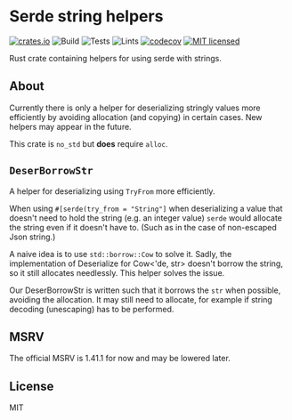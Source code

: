 # Serde string helpers
[![crates.io](https://meritbadge.herokuapp.com/serde_str_helpers)](https://crates.io/crates/serde_str_helpers)
![Build](https://github.com/rust-amplify/rust-amplify/workflows/Build/badge.svg)
![Tests](https://github.com/rust-amplify/rust-amplify/workflows/Tests/badge.svg)
![Lints](https://github.com/rust-amplify/rust-amplify/workflows/Lints/badge.svg)
[![codecov](https://codecov.io/gh/rust-amplify/rust-amplify/branch/master/graph/badge.svg)](https://codecov.io/gh/rust-amplify/rust-amplify)
[![MIT licensed](https://img.shields.io/badge/license-MIT-blue.svg)](./LICENSE)

Rust crate containing helpers for using serde with strings.

## About

Currently there is only a helper for deserializing stringly values more
efficiently by avoiding allocation (and copying) in certain cases. New helpers
may appear in the future.

This crate is `no_std` but **does** require `alloc`.

## `DeserBorrowStr`

A helper for deserializing using `TryFrom` more efficiently.

When using `#[serde(try_from = "String"]` when deserializing a value that
doesn't need to hold the string (e.g. an integer value) `serde` would
allocate the string even if it doesn't have to. (Such as in the case of
non-escaped Json string.)
                                                                            
A naive idea is to use `std::borrow::Cow` to solve it. Sadly, the
implementation of Deserialize for Cow<'de, str> doesn't borrow the string,
so it still allocates needlessly. This helper solves the issue.
                                                                            
Our DeserBorrowStr is written such that it borrows the `str` when possible,
avoiding the allocation. It may still need to allocate, for example if
string decoding (unescaping) has to be performed.

## MSRV

The official MSRV is 1.41.1 for now and may be lowered later.

## License

MIT
